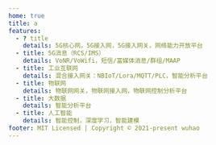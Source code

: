 ```yaml
---
home: true
title: a
features:
  - ? title
    details: 5G核心网，5G接入网，5G接入网关，网络能力开放平台
  - title: 5G消息（RCS/IMS）
    details: VoNR/VoWifi，短信/富媒体消息/群组/MAAP
  - title: 工业互联网
    details: 混合接入网关：NBIoT/Lora/MQTT/PLC，智能分析平台
  - title: 物联网
    details: 物联网网关，物联网接入网，物联网控制分析平台
  - title: 大数据
    details: 智能分析平台
  - title: 人工智能
    details: 智能控制，深度学习，智能建模
footer: MIT Licensed | Copyright © 2021-present wuhao
---
```

